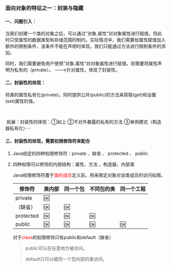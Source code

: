 ### 面向对象的特征之一：封装与隐藏





#### 一、问题引入：

​		当我们创建一个类的对象之后，可以通过”对象.属性“对对象属性进行赋值，但此时只受属性的数据类型和存储范围的制约。实际情况中，我们需要给属性赋值加入额外的限制条件，该条件不能在声明时体现，我们只能通过方法进行限制条件的添加。

​		同时，我们需要避免用户使用”对象.属性“对对象属性进行赋值，则需要将属性声明为私有的（private）。   --->针对属性，体现了封装性。



#### 二、封装性的体现：

​		将类的属性私有化(private)，同时提供公共(public)的方法来获取(get)和设置(set)属性的值。

​		

​		拓展：封装性的体现：①如上 ②不对外暴露的私有的方法 ③单例模式（构造器私有化）····



#### 三、封装性的体现，需要权限修饰符来配合

1. Java规定的四种权限修饰符：private 、缺省 、 protected 、 public

2. 四种权限可以修饰的内部结构：属性，方法 ，构造器，内部类

   

   Java权限修饰符置于<font color = red>类的成员</font>定义前，用来限定对象对该类成员的访问权限。

   | 修饰符    | 类内部 | 同一个包 | 不同包的类 | 同一个工程 |
   | --------- | ------ | -------- | ---------- | ---------- |
   | private   | 🆗      |          |            |            |
   | （缺省）  | 🆗      | 🆗        |            |            |
   | protected | 🆗      | 🆗        | 🆗          |            |
   | public    | 🆗      | 🆗        | 🆗          | 🆗          |

   

   对于<font color = red>class</font>的权限修饰只有public和default（缺省）

   >  public可以在任意地方被访问。
   >
   > default只可以被同一个包内部的类访问。

   
